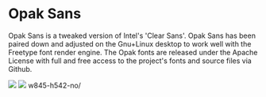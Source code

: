 Opak Sans
============

Opak Sans is a tweaked version of Intel's 'Clear Sans'. Opak Sans has been paired down and adjusted on the Gnu+Linux desktop to work well with the Freetype font render engine. The Opak fonts are released under the Apache License with full and free access to the project's fonts and source files via Github.

![](https://lh6.googleusercontent.com/-D3V7y9OPyf8/Uyo6_Ew6TvI/AAAAAAAAJMQ/xcl2C1-oUW0/w2094-h236-no/opak-1.png)
![](https://lh3.googleusercontent.com/-tyUnRuhWBnE/UypETMSfGyI/AAAAAAAAJNY/lnWKHI8Y-NY/w845-h542-no/opak-desktop-1.png)
w845-h542-no/
